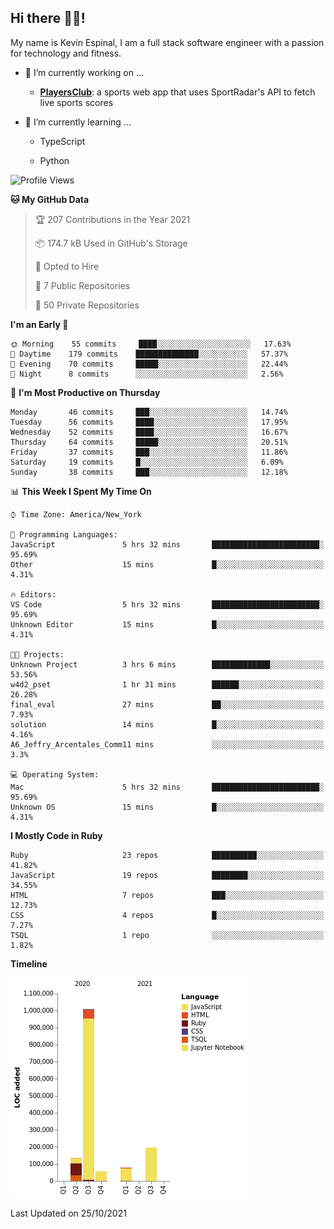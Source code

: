 ## Hi there 👋🏽!

My name is Kevin Espinal, I am a full stack software engineer with a passion for technology and fitness.

- 🔭 I’m currently working on ...

     - **[PlayersClub](https://playersclub.herokuapp.com/#/)**: a sports web app that uses SportRadar's API to fetch live sports scores

- 🌱 I’m currently learning ...

     - TypeScript
     
     - Python
     
<!--START_SECTION:waka-->
![Profile Views](http://img.shields.io/badge/Profile%20Views-0-blue)

**🐱 My GitHub Data** 

> 🏆 207 Contributions in the Year 2021
 > 
> 📦 174.7 kB Used in GitHub's Storage 
 > 
> 💼 Opted to Hire
 > 
> 📜 7 Public Repositories 
 > 
> 🔑 50 Private Repositories  
 > 
**I'm an Early 🐤** 

```text
🌞 Morning    55 commits     ████░░░░░░░░░░░░░░░░░░░░░   17.63% 
🌆 Daytime    179 commits    ██████████████░░░░░░░░░░░   57.37% 
🌃 Evening    70 commits     █████░░░░░░░░░░░░░░░░░░░░   22.44% 
🌙 Night      8 commits      ░░░░░░░░░░░░░░░░░░░░░░░░░   2.56%

```
📅 **I'm Most Productive on Thursday** 

```text
Monday       46 commits     ███░░░░░░░░░░░░░░░░░░░░░░   14.74% 
Tuesday      56 commits     ████░░░░░░░░░░░░░░░░░░░░░   17.95% 
Wednesday    52 commits     ████░░░░░░░░░░░░░░░░░░░░░   16.67% 
Thursday     64 commits     █████░░░░░░░░░░░░░░░░░░░░   20.51% 
Friday       37 commits     ███░░░░░░░░░░░░░░░░░░░░░░   11.86% 
Saturday     19 commits     █░░░░░░░░░░░░░░░░░░░░░░░░   6.09% 
Sunday       38 commits     ███░░░░░░░░░░░░░░░░░░░░░░   12.18%

```


📊 **This Week I Spent My Time On** 

```text
⌚︎ Time Zone: America/New_York

💬 Programming Languages: 
JavaScript               5 hrs 32 mins       ████████████████████████░   95.69% 
Other                    15 mins             █░░░░░░░░░░░░░░░░░░░░░░░░   4.31%

🔥 Editors: 
VS Code                  5 hrs 32 mins       ████████████████████████░   95.69% 
Unknown Editor           15 mins             █░░░░░░░░░░░░░░░░░░░░░░░░   4.31%

🐱‍💻 Projects: 
Unknown Project          3 hrs 6 mins        █████████████░░░░░░░░░░░░   53.56% 
w4d2_pset                1 hr 31 mins        ██████░░░░░░░░░░░░░░░░░░░   26.28% 
final_eval               27 mins             ██░░░░░░░░░░░░░░░░░░░░░░░   7.93% 
solution                 14 mins             █░░░░░░░░░░░░░░░░░░░░░░░░   4.16% 
A6_Jeffry_Arcentales_Comm11 mins             ░░░░░░░░░░░░░░░░░░░░░░░░░   3.3%

💻 Operating System: 
Mac                      5 hrs 32 mins       ████████████████████████░   95.69% 
Unknown OS               15 mins             █░░░░░░░░░░░░░░░░░░░░░░░░   4.31%

```

**I Mostly Code in Ruby** 

```text
Ruby                     23 repos            ██████████░░░░░░░░░░░░░░░   41.82% 
JavaScript               19 repos            ████████░░░░░░░░░░░░░░░░░   34.55% 
HTML                     7 repos             ███░░░░░░░░░░░░░░░░░░░░░░   12.73% 
CSS                      4 repos             █░░░░░░░░░░░░░░░░░░░░░░░░   7.27% 
TSQL                     1 repo              ░░░░░░░░░░░░░░░░░░░░░░░░░   1.82%

```


**Timeline**

![Chart not found](https://raw.githubusercontent.com/espinalk212/espinalk212/main/charts/bar_graph.png) 


 Last Updated on 25/10/2021
<!--END_SECTION:waka-->


<!--
**espinalk212/espinalk212** is a ✨ _special_ ✨ repository because its `README.md` (this file) appears on your GitHub profile.

Here are some ideas to get you started:

- 🔭 I’m currently working on ...
- 🌱 I’m currently learning ...
- 👯 I’m looking to collaborate on ...
- 🤔 I’m looking for help with ...
- 💬 Ask me about ...
- 📫 How to reach me: ...
- 😄 Pronouns: ...
- ⚡ Fun fact: ...
-->
